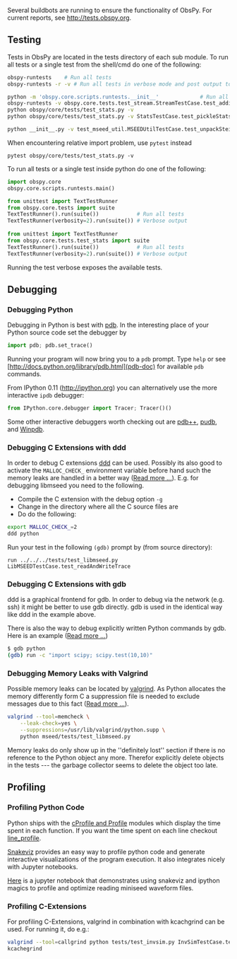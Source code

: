 Several buildbots are running to ensure the functionality of ObsPy. For current reports, see http://tests.obspy.org.

## Testing

Tests in ObsPy are located in the tests directory of each sub module. To run all tests or a single test from the shell/cmd do one of the following:
```sh
obspy-runtests    # Run all tests
obspy-runtests -r -v # Run all tests in verbose mode and post output to tests.obspy.org

python -m 'obspy.core.scripts.runtests.__init__'             # Run all tests
obspy-runtests -v obspy.core.tests.test_stream.StreamTestCase.test_adding
python obspy/core/tests/test_stats.py -v
python obspy/core/tests/test_stats.py -v StatsTestCase.test_pickleStats

python __init__.py -v test_mseed_util.MSEEDUtilTestCase.test_unpackSteim2
```

When encountering relative import problem, use `pytest` instead

```
pytest obspy/core/tests/test_stats.py -v
```

To run all tests or a single test inside python do one of the following:
```python
import obspy.core
obspy.core.scripts.runtests.main()

from unittest import TextTestRunner
from obspy.core.tests import suite
TextTestRunner().run(suite())            # Run all tests
TextTestRunner(verbosity=2).run(suite()) # Verbose output
    
from unittest import TextTestRunner
from obspy.core.tests.test_stats import suite
TextTestRunner().run(suite())            # Run all tests
TextTestRunner(verbosity=2).run(suite()) # Verbose output
```

Running the test verbose exposes the available tests.

## Debugging

### Debugging Python

Debugging in Python is best with [pdb](http://docs.python.org/library/pdb.html). In the interesting place of your Python source code set the debugger by

```python
import pdb; pdb.set_trace()
```

Running your program will now bring you to a ```pdb``` prompt. Type ```help``` or see [http://docs.python.org/library/pdb.html](pdb-doc) for available ```pdb``` commands.

From IPython 0.11 (http://ipython.org) you can alternatively use the more interactive ```ipdb``` debugger:

```python
from IPython.core.debugger import Tracer; Tracer()()
```
Some other interactive debuggers worth checking out are [pdb++](https://pypi.python.org/pypi/pdbpp), [pudb](https://pypi.python.org/pypi/pudb), and [Winpdb](http://winpdb.org).

### Debugging C Extensions with ddd

In order to debug C extensions [ddd](http://www.gnu.org/software/ddd) can be used. Possibly its also good to activate the ```MALLOC_CHECK_``` environment variable before hand such the memory leaks are handled in a better way ([Read more ...](http://manpages.ubuntu.com/manpages/jaunty/man3/malloc.3.html)). E.g. for debugging libmseed you need to the following.

 * Compile the C extension with the debug option `-g`
 * Change in the directory where all the C source files are
 * Do do the following:

```sh
export MALLOC_CHECK_=2
ddd python
```

Run your test in the following `(gdb)` prompt by (from source directory):

```
run ../../../tests/test_libmseed.py LibMSEEDTestCase.test_readAndWriteTrace
```


### Debugging C Extensions with gdb

ddd is a graphical frontend for gdb. In order to debug via the network (e.g. ssh) it might be better to use gdb directly. gdb is used in the identical way like ddd in the example above.

There is also the way to debug explicitly written Python commands by gdb. Here is an example ([Read more ...](http://www.scipy.org/BugReport))

```sh 
$ gdb python
(gdb) run -c "import scipy; scipy.test(10,10)"
```

### Debugging Memory Leaks with Valgrind

Possible memory leaks can be located by [valgrind](http://www.valgrind.org). As Python allocates the memory differently form C a suppression file is needed to exclude messages due to this fact ([Read more ...](http://svn.python.org/view/python/trunk/Misc/README.valgrind?view=markup)).

```sh
valgrind --tool=memcheck \
    --leak-check=yes \
    --suppressions=/usr/lib/valgrind/python.supp \
    python mseed/tests/test_libmseed.py
```

Memory leaks do only show up in the ''definitely lost'' section if there is no reference to the Python object any more. Therefor explicitly delete objects in the tests --- the garbage collector seems to delete the object too late.

## Profiling

### Profiling Python Code
Python ships with the [cProfile and Profile](https://docs.python.org/3/library/profile.html) modules which display the time spent in each function. If you want the time spent on each line checkout [line_profile](https://github.com/rkern/line_profiler).

[Snakeviz](https://jiffyclub.github.io/snakeviz/) provides an easy way to profile python code and generate interactive visualizations of the program execution. It also integrates nicely with Jupyter notebooks.

[Here](https://gist.github.com/d-chambers/1eabd9c2147b11db0e68cf57ac3a8ad1) is a jupyter notebook that demonstrates using snakeviz and ipython magics to profile and optimize reading miniseed waveform files. 

### Profiling C-Extensions
For profiling C-Extensions, valgrind in combination with kcachgrind can be used. For running it, do e.g.:

```sh
valgrind --tool=callgrind python tests/test_invsim.py InvSimTestCase.test_evalrespVsObsPy
kcachegrind 
```

